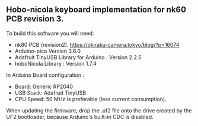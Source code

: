 ## Hobo-nicola keyboard implementation for nk60 PCB revision 3.

To build this software you will need:
 * nk80 PCB (revision2). https://okiraku-camera.tokyo/blog/?p=16074
 * Arduino-pico Version 3.6.0 
 * Adafruit TinyUSB Library for Arduino : Version 2.2.5
 * hoboNicola Library : Version 1.7.4
 
 In Arduino Board configuration : 
  * Board: Generic RP2040
  * USB Stack: Adafruit TinyUSB
  * CPU Speed: 50 MHz is preferable (less current consumption).

When updating the firmware, drop the .uf2 file onto the drive created by the UF2 bootloader, because Arduino's built-in CDC is disabled.
 

